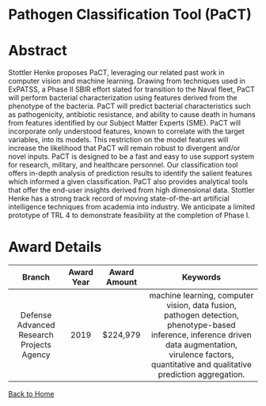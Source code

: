
Pathogen Classification Tool (PaCT)
===================================

# Abstract


Stottler Henke proposes PaCT, leveraging our related past work in computer vision and machine learning. Drawing from techniques used in ExPATSS, a Phase II SBIR effort slated for transition to the Naval fleet, PaCT will perform bacterial characterization using features derived from the phenotype of the bacteria. PaCT will predict bacterial characteristics such as pathogenicity, antibiotic resistance, and ability to cause death in humans from features identified by our Subject Matter Experts (SME). PaCT will incorporate only understood features, known to correlate with the target variables, into its models. This restriction on the model features will increase the likelihood that PaCT will remain robust to divergent and/or novel inputs. PaCT is designed to be a fast and easy to use support system for research, military, and healthcare personnel. Our classification tool offers in-depth analysis of prediction results to identify the salient features which informed a given classification. PaCT also provides analytical tools that offer the end-user insights derived from high dimensional data. Stottler Henke has a strong track record of moving state-of-the-art artificial intelligence techniques from academia into industry. We anticipate a limited prototype of TRL 4 to demonstrate feasibility at the completion of Phase I.  

# Award Details

|Branch|Award Year|Award Amount|Keywords|
| :---: | :---: | :---: | :---: |
|Defense Advanced Research Projects Agency|2019|$224,979|machine learning, computer vision, data fusion, pathogen detection, phenotype-based inference, inference driven data augmentation, virulence factors, quantitative and qualitative prediction aggregation.|
  
  


[Back to Home](https://github.com/chrischow/dod_sbir_awards/CC/#1201)